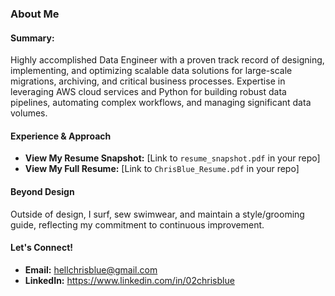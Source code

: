 ### About Me
#### Summary:
Highly accomplished Data Engineer with a proven track record of designing, implementing, and optimizing scalable data solutions for large-scale migrations, archiving, and critical business processes. Expertise in leveraging AWS cloud services and Python for building robust data pipelines, automating complex workflows, and managing significant data volumes. 
#### Experience & Approach
* **View My Resume Snapshot:** [Link to `resume_snapshot.pdf` in your repo]
* **View My Full Resume:** [Link to `ChrisBlue_Resume.pdf` in your repo]
#### Beyond Design
Outside of design, I surf, sew swimwear, and maintain a style/grooming guide, reflecting my commitment to continuous improvement.
#### Let's Connect!
* **Email:** hellchrisblue@gmail.com
* **LinkedIn:** https://www.linkedin.com/in/02chrisblue